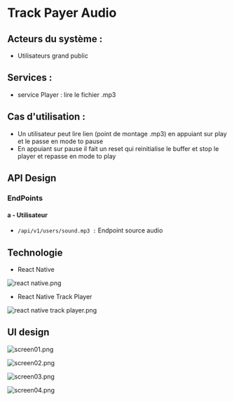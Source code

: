 # Track Payer Audio

## Acteurs du système :

- Utilisateurs grand public

## Services :

- service Player : lire le fichier .mp3

## Cas d'utilisation :
- Un utilisateur peut lire lien (point de montage .mp3) en appuiant sur play et le passe en mode to pause
- En appuiant sur pause il fait un reset qui reinitialise le buffer et stop le player et repasse en mode to play

## API Design
### EndPoints
#### a - Utilisateur
- `/api/v1/users/sound.mp3 :` Endpoint source audio

## Technologie
- React Native

![react native.png](resources%2Freact%20native.png)

- React Native Track Player

![react native track player.png](resources%2Freact%20native%20track%20player.png)

## UI design
![screen01.png](resources%2Fscreen01.png)

![screen02.png](resources%2Fscreen02.png)

![screen03.png](resources%2Fscreen03.png)

![screen04.png](resources%2Fscreen04.png)